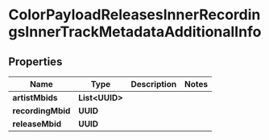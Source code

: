 

# ColorPayloadReleasesInnerRecordingsInnerTrackMetadataAdditionalInfo


## Properties

| Name | Type | Description | Notes |
|------------ | ------------- | ------------- | -------------|
|**artistMbids** | **List&lt;UUID&gt;** |  |  |
|**recordingMbid** | **UUID** |  |  |
|**releaseMbid** | **UUID** |  |  |



